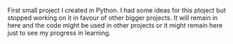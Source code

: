 First small project I created in Python. 
I had some ideas for this ptoject but stopped working on it in favour of other bigger projects. 
It will remain in here and the code might be used in other projects or it might remain here just to see my progress in learning.
